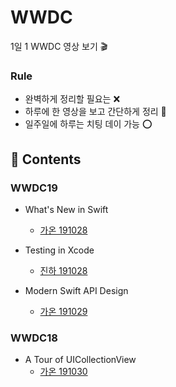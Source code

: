 # WWDC
1일 1 WWDC 영상 보기 🎬

### Rule
* 완벽하게 정리할 필요는 ❌
* 하루에 한 영상을 보고 간단하게 정리 📝
* 일주일에 하루는 치팅 데이 가능 ⭕️


## 📌 Contents
### WWDC19
* What's New in Swift
  * [가온 191028](gaonK/WWDC19/WhatsNewInSwift.md)

* Testing in Xcode
  * [진하 191028](Jinha/WWDC2019/Testing-in-Xcode.md)

* Modern Swift API Design
  * [가온 191029](gaonK/WWDC19/ModernSwiftAPIDesign.md)

### WWDC18
* A Tour of UICollectionView
  * [가온 191030](gaonK/WWDC18/ATourOfUICollectionView.md)

